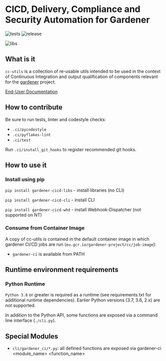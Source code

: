 # CICD, Delivery, Compliance and Security Automation for Gardener

![tests](https://concourse.ci.infra.gardener.cloud/api/v1/teams/gardener/pipelines/cc-utils-master/jobs/master-head-update-job/badge?title=tests)
![release](https://concourse.ci.infra.gardener.cloud/api/v1/teams/gardener/pipelines/cc-utils-master/jobs/master-release_job_image-job/badge?title=build)

![libs](https://badge.fury.io/py/gardener-cicd-libs.svg)

## What is it

`cc-utils` is a collection of re-usable utils intended to be used in the
context of Continuous Integration and output qualification of components
relevant for the [gardener](https://github.com/gardener) project.

[End-User Documentation](https://gardener.github.io/cc-utils)

## How to contribute

Be sure to run tests, linter and codestyle checks:

- `.ci/pycodestyle`
- `.ci/pyflakes-lint`
- `.ci/test`

Run `.ci/install_git_hooks` to register recommended git hooks.

## How to use it

### Install using pip

`pip install gardener-cicd-libs` - install libraries (no CLI)

`pip install gardener-cicd-cli` - install CLI

`pip install gardener-cicd-whd` - install Webhook-Dispatcher (not supported on NT)

### Consume from Container Image

A copy of cc-utils is contained in the default container image in which gardener
CI/CD jobs are run (`eu.gcr.io/gardener-project/cc/job-image`):

- `gardener-ci` is available from PATH

## Runtime environment requirements

### Python Runtime

`Python 3.8` or greater is required as a runtime (see requirements.txt for additional
runtime dependencies). Earlier Python versions (3.7, 3.6, 2.x) are *not* supported.

In addition to the Python API, some functions are exposed via a command line interface
(`./cli.py`).

## Special Modules

* `cli/gardener_ci/*.py`: all defined functions are exposed via
gardener-ci <module_name> <function_name>
